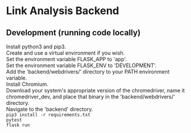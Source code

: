 # Link Analysis Backend
## Development (running code locally)
Install python3 and pip3.<br>
Create and use a virtual environment if you wish.<br>
Set the environment variable FLASK_APP to 'app'.<br>
Set the environment variable FLASK_ENV to 'DEVELOPMENT'.<br>
Add the 'backend/webdrivers/' directory to your PATH environment variable.<br>
Install Chromium.<br>
Download your system's appropriate version of the chromedriver, name it chromedriver_dev, and place that binary in the 'backend/webdrivers/' directory.<br>
Navigate to the 'backend' directory.<br>
<code>pip3 install -r requirements.txt</code><br>
<code>pytest</code><br>
<code>flask run</code>

